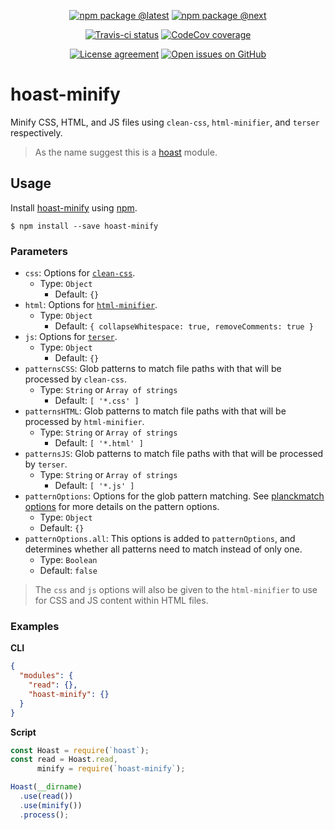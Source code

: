 <div align="center">
  
  [![npm package @latest](https://img.shields.io/npm/v/hoast-minify.svg?label=npm@latest&style=flat-square&maxAge=3600)](https://npmjs.com/package/hoast-minify)
  [![npm package @next](https://img.shields.io/npm/v/hoast-minify/next.svg?label=npm@next&style=flat-square&maxAge=3600)](https://npmjs.com/package/hoast-minify/v/next)
  
  [![Travis-ci status](https://img.shields.io/travis-ci/com/hoast/hoast-minify.svg?branch=master&label=test%20status&style=flat-square&maxAge=3600)](https://travis-ci.com/hoast/hoast-minify)
  [![CodeCov coverage](https://img.shields.io/codecov/c/github/hoast/hoast-minify/master.svg?label=test%20coverage&style=flat-square&maxAge=3600)](https://codecov.io/gh/hoast/hoast-minify)
  
  [![License agreement](https://img.shields.io/github/license/hoast/hoast-minify.svg?style=flat-square&maxAge=86400)](https://github.com/hoast/hoast-minify/blob/master/LICENSE)
  [![Open issues on GitHub](https://img.shields.io/github/issues/hoast/hoast-minify.svg?style=flat-square&maxAge=86400)](https://github.com/hoast/hoast-minify/issues)
  
</div>

# hoast-minify

Minify CSS, HTML, and JS files using `clean-css`, `html-minifier`, and `terser` respectively.

> As the name suggest this is a [hoast](https://github.com/hoast/hoast#readme) module.

## Usage

Install [hoast-minify](https://npmjs.com/package/hoast-minify) using [npm](https://npmjs.com).

```
$ npm install --save hoast-minify
```

### Parameters

* `css`: Options for [`clean-css`](https://github.com/jakubpawlowicz/clean-css#constructor-options).
  * Type: `Object`
	* Default: `{}`
* `html`: Options for [`html-minifier`](https://github.com/kangax/html-minifier#options-quick-reference).
  * Type: `Object`
	* Default: `{ collapseWhitespace: true, removeComments: true }`
* `js`: Options for [`terser`](https://github.com/terser-js/terser#minify-options).
  * Type: `Object`
	* Default: `{}`
* `patternsCSS`: Glob patterns to match file paths with that will be processed by `clean-css`.
  * Type: `String` or `Array of strings`
	* Default: `[ '*.css' ]`
* `patternsHTML`: Glob patterns to match file paths with that will be processed by `html-minifier`.
  * Type: `String` or `Array of strings`
	* Default: `[ '*.html' ]`
* `patternsJS`: Glob patterns to match file paths with that will be processed by `terser`.
  * Type: `String` or `Array of strings`
	* Default: `[ '*.js' ]`
* `patternOptions`: Options for the glob pattern matching. See [planckmatch options](https://github.com/redkenrok/node-planckmatch#options) for more details on the pattern options.
  * Type: `Object`
  * Default: `{}`
* `patternOptions.all`: This options is added to `patternOptions`, and determines whether all patterns need to match instead of only one.
  * Type: `Boolean`
  * Default: `false`

> The `css` and `js` options will also be given to the `html-minifier` to use for CSS and JS content within HTML files.

### Examples

**CLI**

```json
{
  "modules": {
    "read": {},
    "hoast-minify": {}
  }
}
```

**Script**

```javascript
const Hoast = require(`hoast`);
const read = Hoast.read,
      minify = require(`hoast-minify`);

Hoast(__dirname)
  .use(read())
  .use(minify())
  .process();
```